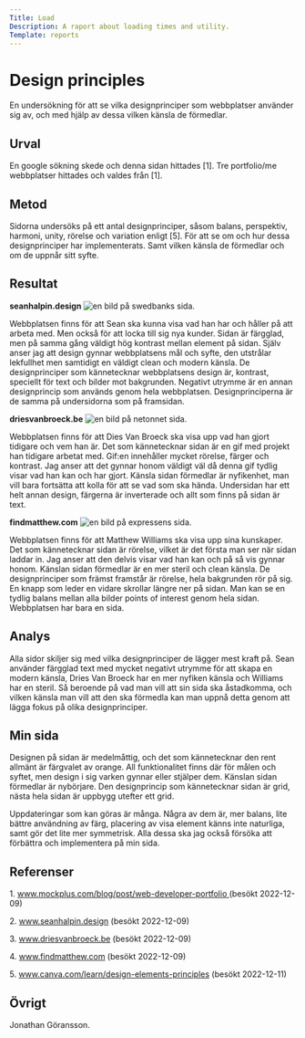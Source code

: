 ```yaml
---
Title: Load
Description: A raport about loading times and utility.
Template: reports
---
```


Design principles
=======================

<p class="first-row">
En undersökning för att se vilka designprinciper som webbplatser använder sig av, och med hjälp av dessa vilken känsla de förmedlar.
</p>

<div class="second-row">
<h2>Urval</h2>
<p>
En google sökning skede och denna sidan hittades [1]. Tre portfolio/me webbplatser hittades och valdes från [1].  
</p>
</div>

<div class="third-row">
<h2>Metod</h2>
<p>
Sidorna undersöks på ett antal designprinciper, såsom balans, perspektiv, harmoni, unity, rörelse och variation enligt [5]. För att
se om och hur dessa designprinciper har implementerats. Samt vilken känsla de förmedlar och om de uppnår sitt syfte.
</p>
</div>

<div class="fourth-row">
<h2>Resultat</h2>
</div>

<div class="fifth-row">
<strong>seanhalpin.design</strong>
<img class="img" src="%base_url%/image/seanhalpin.png?w=900&save-as=jpg" alt="en bild på swedbanks sida.">
<p>
Webbplatsen finns för att Sean ska kunna visa vad han har och håller på att arbeta med. Men också för att locka
till sig nya kunder. Sidan är färgglad, men på samma gång väldigt hög kontrast mellan element på sidan. Själv anser
jag att design gynnar webbplatsens mål och syfte, den utstrålar lekfullhet men samtidigt en väldigt clean och modern
känsla. De designprinciper som kännetecknar webbplatsens design är, kontrast, speciellt för text och bilder mot bakgrunden.
Negativt utrymme är en annan designprincip som används genom hela webbplatsen. Designprinciperna är de samma på undersidorna
som på framsidan.
</p>
</div>

<div class="sixth-row">
<strong>driesvanbroeck.be</strong>
<img class="img" src="%base_url%/image/driesvanbroeck.png?w=900&save-as=jpg" alt="en bild på netonnet sida.">
<p>
Webbplatsen finns för att Dies Van Broeck ska visa upp vad han gjort tidigare och vem han är. Det som kännetecknar sidan
är en gif med projekt han tidigare arbetat med. Gif:en innehåller mycket rörelse, färger och kontrast. Jag anser att det
gynnar honom väldigt väl då denna gif tydlig visar vad han kan och har gjort. Känsla sidan förmedlar är nyfikenhet, man vill
bara fortsätta att kolla för att se vad som ska hända. Undersidan har ett helt annan design, färgerna är inverterade och allt
som finns på sidan är text.
</p>
</div>

<div class="seventh-row">
<strong>findmatthew.com</strong>
<img class="img" src="%base_url%/image/findmatthew.png?w=900&save-as=jpg" alt="en bild på expressens sida.">
<p>
Webbplatsen finns för att Matthew Williams ska visa upp sina kunskaper. Det som kännetecknar sidan är rörelse, vilket är
det första man ser när sidan laddar in. Jag anser att den delvis visar vad han kan och på så vis gynnar honom. Känslan sidan
förmedlar är en mer steril och clean känsla. De designprinciper som främst framstår är rörelse, hela bakgrunden rör på sig.
En knapp som leder en vidare skrollar längre ner på sidan. Man kan se en tydlig balans mellan alla bilder points of interest
genom hela sidan. Webbplatsen har bara en sida.
</p>
</div>

<div class="eigth-row">
<h2>Analys</h2>
<p>
Alla sidor skiljer sig med vilka designprinciper de lägger mest kraft på. Sean använder färgglad text med mycket negativt utrymme
för att skapa en modern känsla, Dries Van Broeck har en mer nyfiken känsla och Williams har en steril. Så beroende på vad man
vill att sin sida ska åstadkomma, och vilken känsla man vill att den ska förmedla kan man uppnå detta genom att lägga fokus på
olika designprinciper.
</p>
</div>

<div class="ninth-row">
<h2>Min sida</h2>
<p>
Designen på sidan är medelmåttig, och det som kännetecknar den rent allmänt är färgvalet av orange. All funktionalitet finns där
för målen och syftet, men design i sig varken gynnar eller stjälper dem. Känslan sidan förmedlar är nybörjare. Den designprincip
som kännetecknar sidan är grid, nästa hela sidan är uppbygg utefter ett grid.
</p>
<p>
Uppdateringar som kan göras är många. Några av dem är, mer balans, lite bättre användning av färg, placering av visa element känns
inte naturliga, samt gör det lite mer symmetrisk. Alla dessa ska jag också försöka att förbättra och implementera på min sida.
</p>
</div>

<div class="tenth-row">
<h2>Referenser</h2>
<p>1. <a href="https://www.mockplus.com/blog/post/web-developer-portfolio">
        www.mockplus.com/blog/post/web-developer-portfolio
    </a> (besökt 2022-12-09)</p>
<p>2. <a href="https://www.seanhalpin.design/">www.seanhalpin.design</a> (besökt 2022-12-09)</p>
<p>3. <a href="https://www.driesvanbroeck.be/">www.driesvanbroeck.be</a> (besökt 2022-12-09)</p>
<p>4. <a href="http://www.findmatthew.com/">www.findmatthew.com</a> (besökt 2022-12-09)</p>
<p>5. <a href="https://www.canva.com/learn/design-elements-principles/">www.canva.com/learn/design-elements-principles</a> (besökt 2022-12-11)</p>
</div>

<div class="eleventh-row">
<h2>Övrigt</h2>
<p>Jonathan Göransson.</p>
</div>
